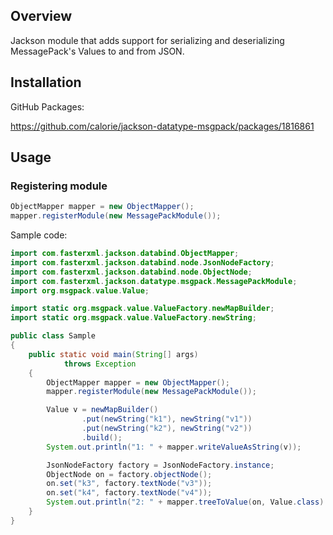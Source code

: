 ## Overview

Jackson module that adds support for serializing and deserializing MessagePack's Values to and from JSON.

## Installation

GitHub Packages:

https://github.com/calorie/jackson-datatype-msgpack/packages/1816861

## Usage

### Registering module

```java
ObjectMapper mapper = new ObjectMapper();
mapper.registerModule(new MessagePackModule());
```

Sample code:
```java
import com.fasterxml.jackson.databind.ObjectMapper;
import com.fasterxml.jackson.databind.node.JsonNodeFactory;
import com.fasterxml.jackson.databind.node.ObjectNode;
import com.fasterxml.jackson.datatype.msgpack.MessagePackModule;
import org.msgpack.value.Value;

import static org.msgpack.value.ValueFactory.newMapBuilder;
import static org.msgpack.value.ValueFactory.newString;

public class Sample
{
    public static void main(String[] args)
            throws Exception
    {
        ObjectMapper mapper = new ObjectMapper();
        mapper.registerModule(new MessagePackModule());

        Value v = newMapBuilder()
                .put(newString("k1"), newString("v1"))
                .put(newString("k2"), newString("v2"))
                .build();
        System.out.println("1: " + mapper.writeValueAsString(v));

        JsonNodeFactory factory = JsonNodeFactory.instance;
        ObjectNode on = factory.objectNode();
        on.set("k3", factory.textNode("v3"));
        on.set("k4", factory.textNode("v4"));
        System.out.println("2: " + mapper.treeToValue(on, Value.class).toJson());
    }
}
```
